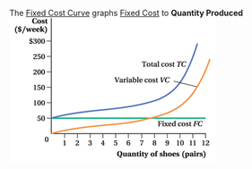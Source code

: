 The [Fixed Cost Curve](.md) graphs [Fixed Cost](Fixed%20Cost.md) to **Quantity Produced**
	![Pasted image 20240110215710](attachments/Pasted%20image%2020240110215710.png)